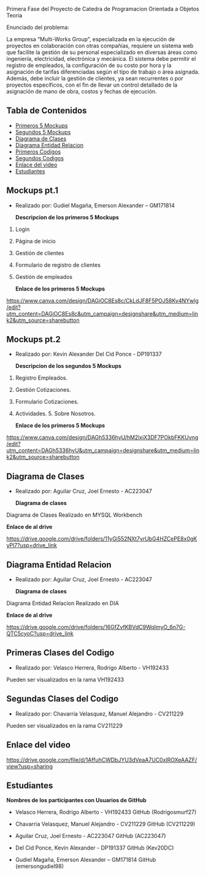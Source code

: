 Primera Fase del Proyecto de Catedra de Programacion Orientada a Objetos Teoria

Enunciado del problema:

La empresa “Multi-Works Group”, especializada en la ejecución de proyectos en colaboración con otras compañías, requiere un sistema web que facilite la gestión de su personal especializado en diversas áreas como ingeniería, electricidad, electrónica y mecánica.
El sistema debe permitir el registro de empleados, la configuración de su costo por hora y la asignación de tarifas diferenciadas según el tipo de trabajo o área asignada. Además, debe incluir la gestión de clientes, ya sean recurrentes o por proyectos específicos, con el fin de llevar un control detallado de la asignación de mano de obra, costos y fechas de ejecución.

## Tabla de Contenidos

  - [Primeros 5 Mockups](#Mockups-pt.1)
  - [Segundos 5 Mockups](#Mockups-pt.2)
  - [Diagrama de Clases](#Diagrama-de-Clases)
  - [Diagrama Entidad Relacion](#Diagrama-Entidad-Relacion)
  - [Primeros Codigos](#Primeras-Clases-Del-Codigo)
  - [Segundos Codigos](#Segundas-Clases-Del-Codigo)
  - [Enlace del video](#Enlace-del-video)
  - [Estudiantes](#Estudiantes)
  
 
## Mockups pt.1

- Realizado por: Gudiel Magaña, Emerson Alexander – GM171814 

    **Descripcion de los primeros 5 Mockups**
  
1. Login
2. Página de inicio
3. Gestión de clientes
4. Formulario de registro de clientes
5. Gestión de empleados

   **Enlace de los primeros 5 Mockups**

  https://www.canva.com/design/DAGiOC8Es8c/CkLdJF8F5POJ58Kv4NYwlg/edit?utm_content=DAGiOC8Es8c&utm_campaign=designshare&utm_medium=link2&utm_source=sharebutton

## Mockups pt.2

- Realizado por: Kevin Alexander Del Cid Ponce - DP191337

    **Descripcion de los segundos 5 Mockups**
  
1. Registro Empleados.
2. Gestión Cotizaciones.
3. Formulario Cotizaciones.
4. Actividades.
5. Sobre Nosotros.

   **Enlace de los primeros 5 Mockups**

 https://www.canva.com/design/DAGh5336hyU/hM2lxiX3DF7POkbFKKUvng/edit?utm_content=DAGh5336hyU&utm_campaign=designshare&utm_medium=link2&utm_source=sharebutton


## Diagrama de Clases

- Realizado por: Aguilar Cruz, Joel Ernesto - AC223047 

    **Diagrama de clases**
  
Diagrama de Clases Realizado en MYSQL Workbench

   **Enlace de al drive**

 https://drive.google.com/drive/folders/11yGi552NXt7yrUbG4HZCePE8x0gKyPl7?usp=drive_link

 ## Diagrama Entidad Relacion
 
- Realizado por: Aguilar Cruz, Joel Ernesto - AC223047 

    **Diagrama de clases**
  
Diagrama Entidad Relacion Realizado en DIA

   **Enlace de al drive**

https://drive.google.com/drive/folders/16GfZvfKBVdC9WqImyO_6n7G-QTC5cyoC?usp=drive_link

 ## Primeras Clases del Codigo
 
- Realizado por: Velasco Herrera, Rodrigo Alberto - VH192433
  
Pueden ser visualizados en la rama VH192433

 ## Segundas Clases del Codigo
 
- Realizado por: Chavarria Velasquez, Manuel Alejandro - CV211229 
  
Pueden ser visualizados en la rama CV211229

 ## Enlace del video
 
https://drive.google.com/file/d/1AffuhCWDbJYU3dVeaA7UC0xlROXeAAZF/view?usp=sharing

## Estudiantes
 
**Nombres de los participantes con Usuarios de GitHub**
  
- Velasco Herrera, Rodrigo Alberto - VH192433 GitHub (Rodrigosmurf27)

- Chavarria Velasquez, Manuel Alejandro - CV211229 GitHub (CV211229)

- Aguilar Cruz, Joel Ernesto - AC223047 GitHub (AC223047)

- Del Cid Ponce, Kevin Alexander - DP191337 GitHub (Kev20DC)

- Gudiel Magaña, Emerson Alexander – GM171814 GitHub (emersongudiel98)

